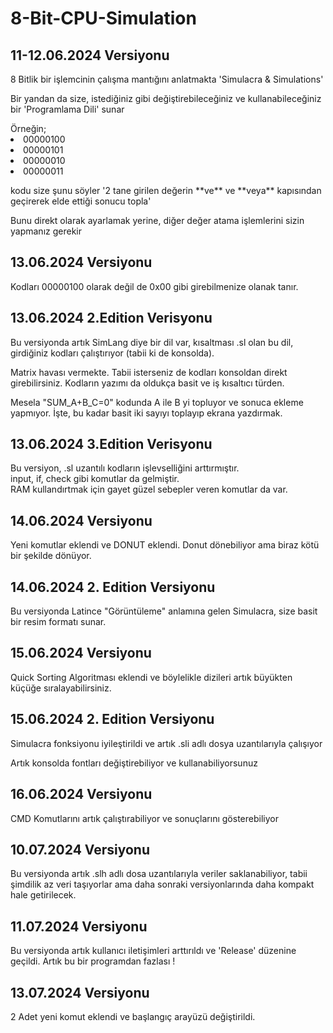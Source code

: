 # 8-Bit-CPU-Simulation
<h2> 11-12.06.2024 Versiyonu</h2>
<p>8 Bitlik bir işlemcinin çalışma mantığını anlatmakta 'Simulacra & Simulations'</p>
<p>Bir yandan da size, istediğiniz gibi değiştirebileceğiniz ve kullanabileceğiniz bir 'Programlama Dili' sunar</p>
Örneğin; 
<li>00000100
<li>00000101
<li>00000010
<li>00000011
<p>kodu size şunu söyler '2 tane girilen değerin **ve** ve **veya** kapısından geçirerek elde ettiği sonucu topla'</p>
<p>Bunu direkt olarak ayarlamak yerine, diğer değer atama işlemlerini sizin yapmanız gerekir</p>
<h2>13.06.2024 Versiyonu</h2>
<p>Kodları 00000100 olarak değil de 0x00 gibi girebilmenize olanak tanır.</p>
<h2>13.06.2024 2.Edition Verisyonu</h2>
<p>Bu versiyonda artık SimLang diye bir dil var, kısaltması .sl olan bu dil, girdiğiniz kodları çalıştırıyor (tabii ki de konsolda).</p>
<p>Matrix havası vermekte. Tabii isterseniz de kodları konsoldan direkt girebilirsiniz. Kodların yazımı da oldukça basit ve iş kısaltıcı türden.</p>
<p>Mesela "SUM_A+B_C=0" kodunda A ile B yi topluyor ve sonuca ekleme yapmıyor. İşte, bu kadar basit iki sayıyı toplayıp ekrana yazdırmak.</p>
<h2>13.06.2024 3.Edition Verisyonu</h2>
<p>Bu versiyon, .sl uzantılı kodların işlevselliğini arttırmıştır. <br>input, if, check gibi komutlar da gelmiştir. <br>RAM kullandırtmak için gayet güzel sebepler veren komutlar da var.</p>
<h2>14.06.2024 Versiyonu</h2>
<p>Yeni komutlar eklendi ve DONUT eklendi. Donut dönebiliyor ama biraz kötü bir şekilde dönüyor.</p>
<h2>14.06.2024 2. Edition Versiyonu</h2>
<p>Bu versiyonda Latince "Görüntüleme" anlamına gelen Simulacra, size basit bir resim formatı sunar.</p>
<h2>15.06.2024 Versiyonu</h2>
<p>Quick Sorting Algoritması eklendi ve böylelikle dizileri artık büyükten küçüğe sıralayabilirsiniz.</p>
<h2>15.06.2024 2. Edition Versiyonu</h2>
<p>Simulacra fonksiyonu iyileştirildi ve artık .sli adlı dosya uzantılarıyla çalışıyor</p>
<p>Artık konsolda fontları değiştirebiliyor ve kullanabiliyorsunuz</p>
<h2>16.06.2024 Versiyonu</h2>
<p>CMD Komutlarını artık çalıştırabiliyor ve sonuçlarını gösterebiliyor</p>
<h2>10.07.2024 Versiyonu</h2>
<p>Bu versiyonda artık .slh adlı dosa uzantılarıyla veriler saklanabiliyor, tabii şimdilik az veri taşıyorlar ama daha sonraki versiyonlarında daha kompakt hale getirilecek.</p>
<h2>11.07.2024 Versiyonu</h2>
<p>Bu versiyonda artık kullanıcı iletişimleri arttırıldı ve 'Release' düzenine geçildi. Artık bu bir programdan fazlası !</p>
<h2>13.07.2024 Versiyonu</h2>
<p>2 Adet yeni komut eklendi ve başlangıç arayüzü değiştirildi.</p>
